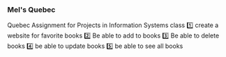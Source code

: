 <h3>Mel's Quebec</h3>

Quebec Assignment for Projects in Information Systems class
 1️⃣ create a website for favorite books
 2️⃣ Be able to add to books
 3️⃣ Be able to delete books
 4️⃣ be able to update books
 5️⃣ be able to see all books
